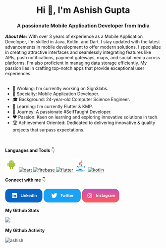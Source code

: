 <h1 align="center">Hi 👋, I'm Ashish Gupta</h1>
<h3 align="center">A passionate Mobile Application Developer from India</h3>

<div style="margin-right: 0px;">
    <em><strong>About Me:</strong></em> With over 3 years of experience as a Mobile Application Developer, I'm skilled in Java, Kotlin, and Dart. I stay updated with the latest advancements in mobile development to offer modern solutions. I specialize in creating attractive interfaces and seamlessly integrating features like APIs, push notifications, payment gateways, maps, and social media across platforms. I'm also proficient in managing data storage efficiently. My passion lies in crafting top-notch apps that provide exceptional user experiences.
<br></br>
</div>

- 🔭 Wroking:  I’m currently working on Sign3labs.
- 💼 Specialty: Mobile Application Developer.
- 🎓 Background: 24-year-old Computer Science Engineer.
- 🌱 Learning: I’m currently Flutter & KMP.
- 🚀 Journey: A passionate #SelfTaught Developer.
- ❤️ Passion: Keen on learning and exploring innovative solutions in tech.
- 🏆 Achievement Oriented: Dedicated to delivering innovative & quality projects that surpass expectations.

<br></br>
**Languages and Tools** 👇

<p align="left">
<a href="https://developer.android.com" target="_blank" rel="noreferrer"> <img src="https://raw.githubusercontent.com/devicons/devicon/master/icons/android/android-original-wordmark.svg" alt="android" width="40" height="40"/> </a>
<a href="https://dart.dev" target="_blank" rel="noreferrer"> <img src="https://www.vectorlogo.zone/logos/dartlang/dartlang-icon.svg" alt="dart" width="40" height="40"/> </a>
<a href="https://firebase.google.com/" target="_blank" rel="noreferrer"> <img src="https://www.vectorlogo.zone/logos/firebase/firebase-icon.svg" alt="firebase" width="40" height="40"/> </a> 
<a href="https://flutter.dev" target="_blank" rel="noreferrer"> <img src="https://www.vectorlogo.zone/logos/flutterio/flutterio-icon.svg" alt="flutter" width="40" height="40"/> </a> 
<a href="https://www.java.com" target="_blank" rel="noreferrer"> <img src="https://raw.githubusercontent.com/devicons/devicon/master/icons/java/java-original.svg" alt="java" width="40" height="40"/> </a> 
<a href="https://kotlinlang.org" target="_blank" rel="noreferrer"> <img src="https://www.vectorlogo.zone/logos/kotlinlang/kotlinlang-icon.svg" alt="kotlin" width="40" height="40"/> </a> 
</p>


**Connect with me** 👇

<p float="left">
  <a href="https://www.linkedin.com/in/ashishgupta8051/" title="Redirect to LinkedIn">
    <img src="/assets/linkedin.png" width="120" alt="LinkedIn" />
  </a>

 <a href="https://twitter.com/ashish80511" title="Redirect to Twitter">
    <img src="/assets/twitter.png" width="120" alt="Twitter" />
  </a>
<a href="https://www.instagram.com/ashishgupta8051/" title="Redirect to Instagram">
    <img src="/assets/instagram.png" width="120" alt="Instagram" />
  </a>
</p>

**My Github Stats**
<p align="start"> <img src="https://github-readme-stats.vercel.app/api?username=ashishgupta8051&count_private=true&show_icons=true&theme=radical" />

**My Github Activity**
<p><img align="center" src="https://github-readme-streak-stats.herokuapp.com/?user=ashishgupta8051&" alt="ashish" /></p>
